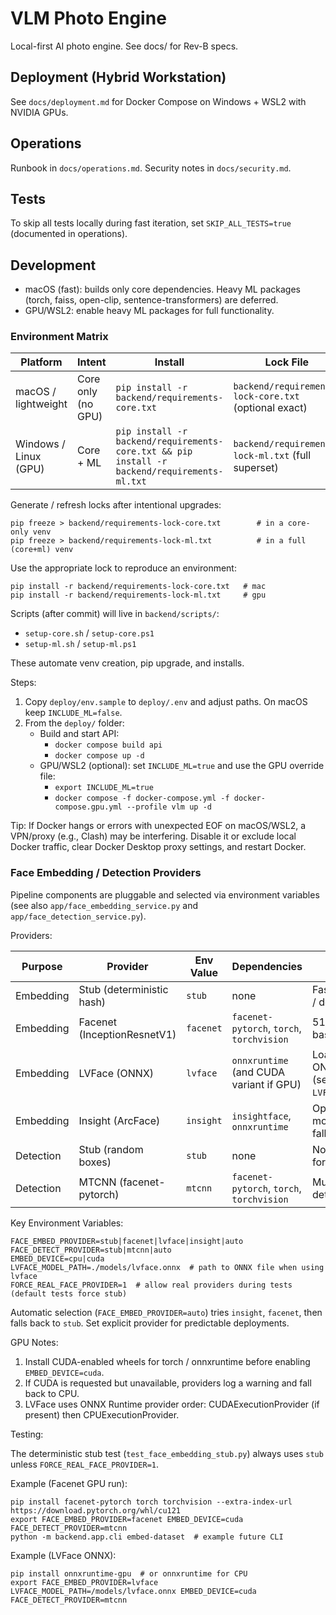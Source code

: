# VLM Photo Engine

Local-first AI photo engine. See docs/ for Rev-B specs.

## Deployment (Hybrid Workstation)
See `docs/deployment.md` for Docker Compose on Windows + WSL2 with NVIDIA GPUs.

## Operations
Runbook in `docs/operations.md`. Security notes in `docs/security.md`.

## Tests
To skip all tests locally during fast iteration, set `SKIP_ALL_TESTS=true` (documented in operations).

## Development

- macOS (fast): builds only core dependencies. Heavy ML packages (torch, faiss, open-clip, sentence-transformers) are deferred.
- GPU/WSL2: enable heavy ML packages for full functionality.

### Environment Matrix

| Platform | Intent | Install | Lock File |
|----------|--------|---------|-----------|
| macOS / lightweight | Core only (no GPU) | `pip install -r backend/requirements-core.txt` | `backend/requirements-lock-core.txt` (optional exact) |
| Windows / Linux (GPU) | Core + ML | `pip install -r backend/requirements-core.txt && pip install -r backend/requirements-ml.txt` | `backend/requirements-lock-ml.txt` (full superset) |

Generate / refresh locks after intentional upgrades:
```
pip freeze > backend/requirements-lock-core.txt        # in a core-only venv
pip freeze > backend/requirements-lock-ml.txt          # in a full (core+ml) venv
```
Use the appropriate lock to reproduce an environment:
```
pip install -r backend/requirements-lock-core.txt   # mac
pip install -r backend/requirements-lock-ml.txt     # gpu
```

Scripts (after commit) will live in `backend/scripts/`:
- `setup-core.sh` / `setup-core.ps1`
- `setup-ml.sh` / `setup-ml.ps1`

These automate venv creation, pip upgrade, and installs.

Steps:

1. Copy `deploy/env.sample` to `deploy/.env` and adjust paths. On macOS keep `INCLUDE_ML=false`.
2. From the `deploy/` folder:
	 - Build and start API:
		 - `docker compose build api`
		 - `docker compose up -d`
	 - GPU/WSL2 (optional): set `INCLUDE_ML=true` and use the GPU override file:
		 - `export INCLUDE_ML=true`
		 - `docker compose -f docker-compose.yml -f docker-compose.gpu.yml --profile vlm up -d`

Tip: If Docker hangs or errors with unexpected EOF on macOS/WSL2, a VPN/proxy (e.g., Clash) may be interfering. Disable it or exclude local Docker traffic, clear Docker Desktop proxy settings, and restart Docker.

### Face Embedding / Detection Providers

Pipeline components are pluggable and selected via environment variables (see also `app/face_embedding_service.py` and `app/face_detection_service.py`).

Providers:

| Purpose | Provider | Env Value | Dependencies | Notes |
|---------|----------|-----------|--------------|-------|
| Embedding | Stub (deterministic hash) | `stub` | none | Fast, used for tests / dev by default |
| Embedding | Facenet (InceptionResnetV1) | `facenet` | `facenet-pytorch`, `torch`, `torchvision` | 512-D, classic baseline |
| Embedding | LVFace (ONNX) | `lvface` | `onnxruntime` (and CUDA variant if GPU) | Load custom ONNX model path (see `LVFACE_MODEL_PATH`) |
| Embedding | Insight (ArcFace) | `insight` | `insightface`, `onnxruntime` | Optional advanced model (kept as fallback) |
| Detection | Stub (random boxes) | `stub` | none | Non-deterministic; for quick UI smoke |
| Detection | MTCNN (facenet-pytorch) | `mtcnn` | `facenet-pytorch`, `torch`, `torchvision` | Multi-face detection |

Key Environment Variables:

```
FACE_EMBED_PROVIDER=stub|facenet|lvface|insight|auto
FACE_DETECT_PROVIDER=stub|mtcnn|auto
EMBED_DEVICE=cpu|cuda
LVFACE_MODEL_PATH=./models/lvface.onnx  # path to ONNX file when using lvface
FORCE_REAL_FACE_PROVIDER=1  # allow real providers during tests (default tests force stub)
```

Automatic selection (`FACE_EMBED_PROVIDER=auto`) tries `insight`, `facenet`, then falls back to `stub`. Set explicit provider for predictable deployments.

GPU Notes:

1. Install CUDA-enabled wheels for torch / onnxruntime before enabling `EMBED_DEVICE=cuda`.
2. If CUDA is requested but unavailable, providers log a warning and fall back to CPU.
3. LVFace uses ONNX Runtime provider order: CUDAExecutionProvider (if present) then CPUExecutionProvider.

Testing:

The deterministic stub test (`test_face_embedding_stub.py`) always uses `stub` unless `FORCE_REAL_FACE_PROVIDER=1`.

Example (Facenet GPU run):

```
pip install facenet-pytorch torch torchvision --extra-index-url https://download.pytorch.org/whl/cu121
export FACE_EMBED_PROVIDER=facenet EMBED_DEVICE=cuda FACE_DETECT_PROVIDER=mtcnn
python -m backend.app.cli embed-dataset  # example future CLI
```

Example (LVFace ONNX):

```
pip install onnxruntime-gpu  # or onnxruntime for CPU
export FACE_EMBED_PROVIDER=lvface LVFACE_MODEL_PATH=/models/lvface.onnx EMBED_DEVICE=cuda FACE_DETECT_PROVIDER=mtcnn
```

